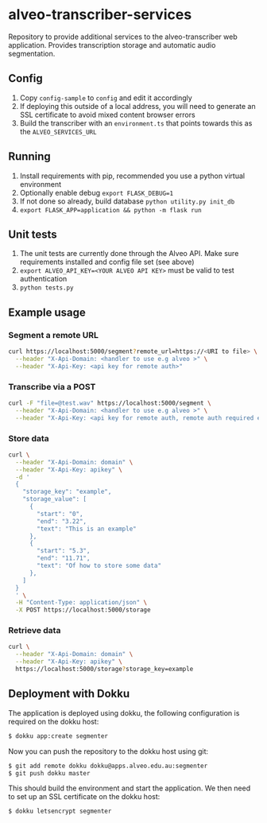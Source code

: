 # alveo-transcriber-services
Repository to provide additional services to the alveo-transcriber web application. Provides transcription storage and automatic audio segmentation.

## Config
1. Copy `config-sample` to `config` and edit it accordingly
2. If deploying this outside of a local address, you will need to generate an SSL certificate to avoid mixed content browser errors
3. Build the transcriber with an `environment.ts` that points towards this as the `ALVEO_SERVICES_URL` 

## Running
1. Install requirements with pip, recommended you use a python virtual environment
2. Optionally enable debug `export FLASK_DEBUG=1`
3. If not done so already, build database `python utility.py init_db`
4. `export FLASK_APP=application && python -m flask run`

## Unit tests
1. The unit tests are currently done through the Alveo API. Make sure requirements installed and config file set (see above)
2. `export ALVEO_API_KEY=<YOUR ALVEO API KEY>` must be valid to test authentication
3. `python tests.py`

## Example usage
### Segment a remote URL
```bash
curl https://localhost:5000/segment?remote_url=https://<URI to file> \
  --header "X-Api-Domain: <handler to use e.g alveo >" \
  --header "X-Api-Key: <api key for remote auth>"
```

### Transcribe via a POST
```bash
curl -F "file=@test.wav" https://localhost:5000/segment \
  --header "X-Api-Domain: <handler to use e.g alveo >" \
  --header "X-Api-Key: <api key for remote auth, remote auth required even for POST>"
```

### Store data
```bash
curl \
  --header "X-Api-Domain: domain" \
  --header "X-Api-Key: apikey" \
  -d '
  {
    "storage_key": "example",
    "storage_value": [
      {
        "start": "0",
        "end": "3.22",
        "text": "This is an example"
      },
      {
        "start": "5.3",
        "end": "11.71",
        "text": "Of how to store some data"
      },
    ]
  }
  ' \
  -H "Content-Type: application/json" \
  -X POST https://localhost:5000/storage
```

### Retrieve data
``` bash
curl \
  --header "X-Api-Domain: domain" \
  --header "X-Api-Key: apikey" \
  https://localhost:5000/storage?storage_key=example
```

## Deployment with Dokku
The application is deployed using dokku, the following configuration is required on the dokku host:

```bash
$ dokku app:create segmenter
```
Now you can push the repository to the dokku host using git:
```bash
$ git add remote dokku dokku@apps.alveo.edu.au:segmenter
$ git push dokku master
```
This should build the environment and start the application. We then need to set up an SSL certificate
on the dokku host:
```bash
$ dokku letsencrypt segmenter
```
